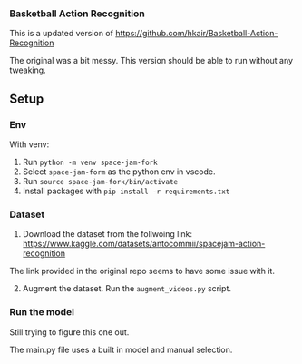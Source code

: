 ### Basketball Action Recognition

This is a updated version of https://github.com/hkair/Basketball-Action-Recognition

The original was a bit messy. This version should be able to run without any tweaking.  

## Setup

### Env

With venv:
1. Run `python -m venv space-jam-fork`
2. Select `space-jam-form` as the python env in vscode. 
3. Run `source space-jam-fork/bin/activate`
4. Install packages with `pip install -r requirements.txt`

### Dataset

1. Download the dataset from the follwoing link:
https://www.kaggle.com/datasets/antocommii/spacejam-action-recognition

The link provided in the original repo seems to have some issue with it. 

2. Augment the dataset. 
Run the `augment_videos.py` script. 


### Run the model

Still trying to figure this one out. 

The main.py file uses a built in model and manual selection. 
